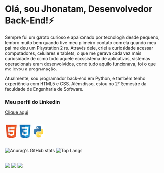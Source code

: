 # Olá, sou Jhonatam, Desenvolvedor Back-End!⚡

<p>Sempre fui um garoto curioso e apaixonado por tecnologia desde pequeno, lembro muito bem quando tive meu primeiro contato com ela quando meu pai me deu um Playstation 2 rs. Através dele, criei a curiosidade acessar computadores, celulares e tablets, o que me gerava cada vez mais curiosidade de como todo aquele ecossistema de aplicativos, sistemas operacionais eram desenvolvidos, como tudo aquilo funcionava, foi o que me levou a programação.</p>

<p>Atualmente, sou programador back-end em Python, e também tenho experiência com HTML5 e CSS. Além disso, estou no 2° Semestre da faculdade de Engenharia de Software.</p>


<h3>Meu perfil do Linkedin</h3>
<p><a href="https://www.linkedin.com/in/jhonatam-dantas/" target="_self">Clique aqui</a></p>

<div style="display: inline_block"><br>
  <img align="center" alt="Jhonatam-HTML" height="45" width="40" src="https://raw.githubusercontent.com/devicons/devicon/master/icons/html5/html5-original.svg">
  <img align="center" alt="Jhonatam-CSS" height="45" width="40" src="https://raw.githubusercontent.com/devicons/devicon/master/icons/css3/css3-original.svg">
  <img align="center" alt="Jhonatam-Python" height="45" width="40" src="https://raw.githubusercontent.com/devicons/devicon/master/icons/python/python-original.svg">

</div>

<br>


![Anurag's GitHub stats](https://github-readme-stats.vercel.app/api?username=jhonatamdantas&theme=aura_dark&show_icons=true&include_all_comits=true&locale=pt-br)
![Top Langs](https://github-readme-stats.vercel.app/api/top-langs/?username=jhonatamdantas&theme=aura_dark&show_icons=true&include_all_comits=true&locale=pt-br)


<br>

<div>
  <a href="https://www.instagram.com/jmx_ed/" target="_blank"><img src="https://img.shields.io/badge/-Instagram-%23E4405F?style=for-the-badge&logo=instagram&logoColor=white" target="_blank"></a>
  <a href = "jhonatam.dts@gmail.com"><img src="https://img.shields.io/badge/-Gmail-%23333?style=for-the-badge&logo=gmail&logoColor=white" target="_blank"></a>
  <a href="https://www.linkedin.com/in/jhonatam-dantas/" target="_blank"><img src="https://img.shields.io/badge/-LinkedIn-%230077B5?style=for-the-badge&logo=linkedin&logoColor=white" target="_blank"></a> 
</div>
